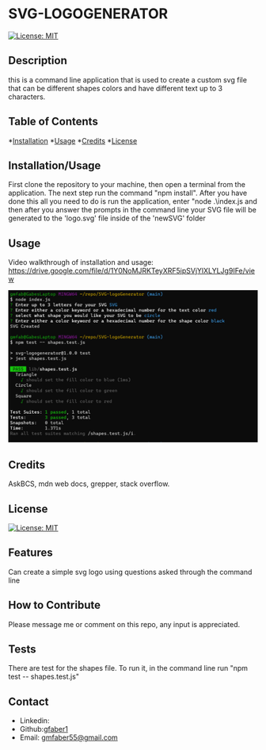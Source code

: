 
# SVG-LOGOGENERATOR

[![License: MIT](https://img.shields.io/badge/License-MIT-yellow.svg)](https://opensource.org/licenses/MIT)
        
## Description
this is a command line application that is used to create a custom svg file that can be different shapes colors and have different text up to 3 characters.
## Table of Contents 
*[Installation](#installation)
*[Usage](#usage)
*[Credits](#credits)
*[License](#license)

## Installation/Usage
First clone the repository to your machine, then open a terminal from the application. The next step run the command "npm install". After you have done this all you need to do is run the application, enter "node .\index.js and then after you answer the prompts in the command line your SVG file will be generated to the 'logo.svg' file inside of the 'newSVG' folder

## Usage
Video walkthrough of installation and usage: https://drive.google.com/file/d/1Y0NoMJRKTeyXRF5ipSVjYlXLYLJg9IFe/view

![screenshot](./Assets/SVG%20generator%20SS.png)
## Credits
AskBCS, mdn web docs, grepper, stack overflow.
## License
[![License: MIT](https://img.shields.io/badge/License-MIT-yellow.svg)](https://opensource.org/licenses/MIT)
## Features
Can create a simple svg logo using questions asked through the command line
## How to Contribute
Please message me or comment on this repo, any input is appreciated.
## Tests
There are test for the shapes file. To run it, in the command line run "npm test -- shapes.test.js"

## Contact

* Linkedin: 
* Github:[gfaber1](https://github.com/gfaber1)
* Email: gmfaber55@gmail.com
        